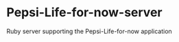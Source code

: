 Pepsi-Life-for-now-server
=========================

Ruby server supporting the Pepsi-Life-for-now application
